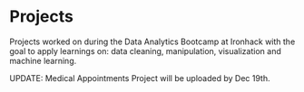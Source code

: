 # Projects
Projects worked on during the Data Analytics Bootcamp at Ironhack with the goal to apply learnings on: 
data cleaning, manipulation, visualization and machine learning.

UPDATE:
Medical Appointments Project will be uploaded by Dec 19th.
